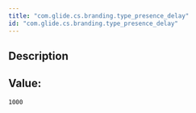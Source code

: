 ```yaml
---
title: "com.glide.cs.branding.type_presence_delay"
id: "com.glide.cs.branding.type_presence_delay"
---
```

## Description



## Value: 
```
1000
```